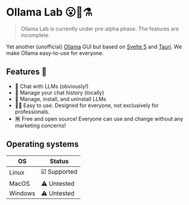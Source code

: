 # Ollama Lab 😮🦙⚗️

> Ollama Lab is currently under pre-alpha phase. The features are incomplete.

Yet another (unofficial) [Ollama](https://github.com/ollama/ollama) GUI but based on [Svelte 5](https://svelte.dev/) and [Tauri](https://tauri.app).
We make Ollama easy-to-use for everyone.

## Features 🌟

- 💬 Chat with LLMs (obviously!)
- 💾 Manage your chat history (locally)
- 🤖 Manage, install, and uninstall LLMs
- 👩‍🍳 Easy to use. Designed for everyone, not exclusively for professionals.
- 🈚 Free and open source! Everyone can use and change without any marketing concerns!

## Operating systems

| OS        | Status            |
|-----------|-------------------|
| Linux     | ☑️ Supported       |
| MacOS     | ⚠️ Untested        |
| Windows   | ⚠️ Untested        |
